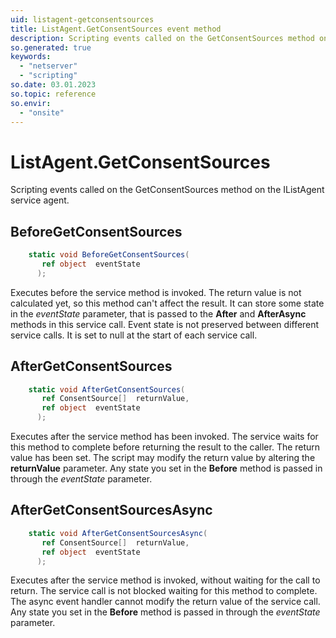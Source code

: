 ```yaml
---
uid: listagent-getconsentsources
title: ListAgent.GetConsentSources event method
description: Scripting events called on the GetConsentSources method on the ListAgent service agent.
so.generated: true
keywords:
  - "netserver"
  - "scripting"
so.date: 03.01.2023
so.topic: reference
so.envir:
  - "onsite"
---
```

# ListAgent.GetConsentSources

Scripting events called on the <see cref='M:SuperOffice.CRM.Services.IListAgent.GetConsentSources'>GetConsentSources</see> method on the <see cref='IListAgent'>IListAgent</see>  service agent.

## BeforeGetConsentSources
```cs
    static void BeforeGetConsentSources(
       ref object  eventState
      );
```
Executes before the service method is invoked.
The return value is not calculated yet, so this method can't affect the result.
It can store some state in the *eventState* parameter, that is passed to the **After** and **AfterAsync** methods in this service call.
Event state is not preserved between different service calls. It is set to null at the start of each service call.
## AfterGetConsentSources
```cs
    static void AfterGetConsentSources(
       ref ConsentSource[]  returnValue,
       ref object  eventState
      );
```
Executes after the service method has been invoked. The service waits for this method to complete before returning the result to the caller.
The return value has been set. The script may modify the return value by altering the **returnValue** parameter.
Any state you set in the **Before** method is passed in through the *eventState* parameter.
## AfterGetConsentSourcesAsync
```cs
    static void AfterGetConsentSourcesAsync(
       ref ConsentSource[]  returnValue,
       ref object  eventState
      );
```
Executes after the service method is invoked, without waiting for the call to return.
The service call is not blocked waiting for this method to complete.
The async event handler cannot modify the return value of the service call.
Any state you set in the **Before** method is passed in through the *eventState* parameter.


